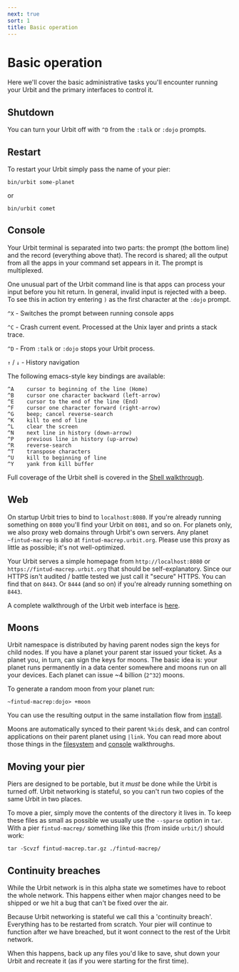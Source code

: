 ```yaml
---
next: true
sort: 1
title: Basic operation
---
```


# Basic operation

<div class="row">
<div class="col-md-8">

Here we'll cover the basic administrative tasks you'll encounter running your Urbit and the primary interfaces to control it.  

</div>
</div>

## Shutdown

You can turn your Urbit off with `^D` from the `:talk` or `:dojo` prompts.

## Restart

To restart your Urbit simply pass the name of your pier:

    bin/urbit some-planet

or

    bin/urbit comet

## Console

Your Urbit terminal is separated into two parts: the prompt (the bottom line) and the record (everything above that).  The record is shared; all the output from all the apps in your command set appears in it.  The prompt is multiplexed.

One unusual part of the Urbit command line is that apps can process your input before you hit return.  In general, invalid input is rejected with a beep.  To see this in action try entering `)` as the first character at the `:dojo` prompt.

`^X` - Switches the prompt between running console apps

`^C` - Crash current event.  Processed at the Unix layer and prints a stack trace.

`^D` - From `:talk` or `:dojo` stops your Urbit process.

`↑` / `↓` - History navigation

The following emacs-style key bindings are available:

    ^A    cursor to beginning of the line (Home)
    ^B    cursor one character backward (left-arrow)
    ^E    cursor to the end of the line (End)
    ^F    cursor one character forward (right-arrow)
    ^G    beep; cancel reverse-search
    ^K    kill to end of line
    ^L    clear the screen
    ^N    next line in history (down-arrow)
    ^P    previous line in history (up-arrow)
    ^R    reverse-search
    ^T    transpose characters
    ^U    kill to beginning of line
    ^Y    yank from kill buffer

Full coverage of the Urbit shell is covered in the [Shell walkthrough](/docs/walkthroughs/dojo).

## Web

On startup Urbit tries to bind to `localhost:8080`.  If you're already running something on `8080` you'll find your Urbit on `8081`, and so on.  For planets only, we also proxy web domains through Urbit's own servers.  Any planet `~fintud-macrep` is also at
`fintud-macrep.urbit.org`.  Please use this proxy as little as
possible; it's not well-optimized.

Your Urbit serves a simple homepage from `http://localhost:8080` or `https://fintud-macrep.urbit.org` that should be self-explanatory.  Since our HTTPS isn't audited / battle tested we just call it "secure" HTTPS.  You can find that on `8443`.  Or `8444` (and so on) if you're already running something on `8443`.

A complete walkthrough of the Urbit web interface is [here](/docs/walkthroughs/web).

## Moons

Urbit namespace is distributed by having parent nodes sign the keys for child nodes.  If you have a planet your parent star issued your ticket.  As a planet you, in turn, can sign the keys for moons.  The basic idea is: your planet runs permanently in a data center somewhere and moons run on all your devices.  Each planet can issue ~4 billion (`2^32`) moons.

To generate a random moon from your planet run:

    ~fintud-macrep:dojo> +moon

You can use the resulting output in the same installation flow from [install](/install).  

Moons are automatically synced to their parent `%kids` desk, and can control applications on their parent planet using `|link`.  You can read more about those things in the [filesystem](/docs/walkthroughs/filesystem) and [console](/docs/walkthroughs/console) walkthroughs.

## Moving your pier

Piers are designed to be portable, but it *must* be done while the Urbit is turned off.  Urbit networking is stateful, so you can't run two copies of the same Urbit in two places.  

To move a pier, simply move the contents of the directory it lives in.  To keep these files as small as possible we usually use the `--sparse` option in `tar`.  With a pier `fintud-macrep/` something like this (from inside `urbit/`) should work:

    tar -Scvzf fintud-macrep.tar.gz ./fintud-macrep/

## Continuity breaches

While the Urbit network is in this alpha state we sometimes have to reboot the whole network.  This happens either when major changes need to be shipped or we hit a bug that can't be fixed over the air.

Because Urbit networking is stateful we call this a 'continuity breach'.  Everything has to be restarted from scratch.  Your pier will continue to function after we have breached, but it wont connect to the rest of the Urbit network.  

When this happens, back up any files you'd like to save, shut down your Urbit and recreate it (as if you were starting for the first time).
